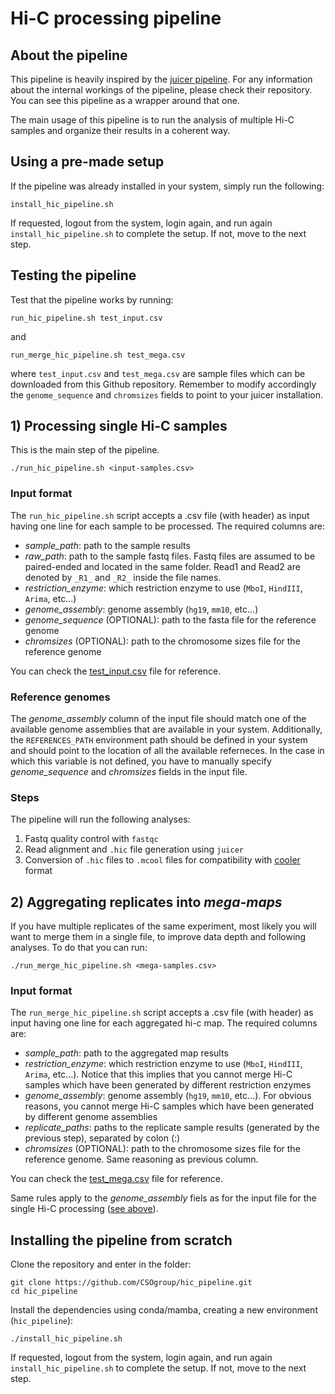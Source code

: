 # Hi-C processing pipeline

## About the pipeline
This pipeline is heavily inspired by the [juicer pipeline](https://github.com/aidenlab/juicer). For any information about the internal workings of the pipeline, please check their repository. You can see this pipeline as a wrapper around that one.

The main usage of this pipeline is to run the analysis of multiple Hi-C samples and organize their results in a coherent way.

## Using a pre-made setup
If the pipeline was already installed in your system, simply run the following:
```
install_hic_pipeline.sh
```
If requested, logout from the system, login again, and run again `install_hic_pipeline.sh` to complete the setup. If not, move to the next step.

## Testing the pipeline
Test that the pipeline works by running:
```
run_hic_pipeline.sh test_input.csv
```
and 
```
run_merge_hic_pipeline.sh test_mega.csv
```

where `test_input.csv` and `test_mega.csv` are sample files which can be downloaded from this Github repository. Remember to modify accordingly the `genome_sequence` and `chromsizes` fields to point to your juicer installation.

## 1) Processing single Hi-C samples
This is the main step of the pipeline.
```
./run_hic_pipeline.sh <input-samples.csv>
```

### Input format
The `run_hic_pipeline.sh` script accepts a .csv file (with header) as input having one line for each sample to be processed. The required columns are:
- *sample_path*: path to the sample results
- *raw_path*: path to the sample fastq files. Fastq files are assumed to be paired-ended and located in the same folder. Read1 and Read2 are denoted by `_R1_` and `_R2_` inside the file names.
- *restriction_enzyme*: which restriction enzyme to use (`MboI`, `HindIII`, `Arima`, etc...)
- *genome_assembly*: genome assembly (`hg19`, `mm10`, etc...)
- *genome_sequence* (OPTIONAL): path to the fasta file for the reference genome
- *chromsizes* (OPTIONAL): path to the chromosome sizes file for the reference genome

You can check the [test_input.csv](./test_input.csv) file for reference.

### Reference genomes
The *genome_assembly* column of the input file should match one of the available genome assemblies that are available in your system. Additionally, the `REFERENCES_PATH` environment path should be defined in your system and should point to the location of all the available referneces. In the case in which this variable is not defined, you have to manually specify *genome_sequence* and *chromsizes* fields in the input file.


### Steps
The pipeline will run the following analyses:
1. Fastq quality control with `fastqc`
2. Read alignment and `.hic` file generation using `juicer`
3. Conversion of `.hic` files to `.mcool` files for compatibility with [cooler](https://github.com/open2c/cooler) format

## 2) Aggregating replicates into _mega-maps_
If you have multiple replicates of the same experiment, most likely you will want to merge them in a single file, to improve data depth and following analyses. To do that you can run:
```
./run_merge_hic_pipeline.sh <mega-samples.csv>
```

### Input format
The `run_merge_hic_pipeline.sh` script accepts a .csv file (with header) as input having one line for each aggregated hi-c map. The required columns are:
- *sample_path*: path to the aggregated map results
- *restriction_enzyme*: which restriction enzyme to use (`MboI`, `HindIII`, `Arima`, etc...). Notice that this implies that you cannot merge Hi-C samples which have been generated by different restriction enzymes
- *genome_assembly*: genome assembly (`hg19`, `mm10`, etc...). For obvious reasons, you cannot merge Hi-C samples which have been generated by different genome assemblies
- *replicate_paths*: paths to the replicate sample results (generated by the previous step), separated by colon (:)
- *chromsizes* (OPTIONAL): path to the chromosome sizes file for the reference genome. Same reasoning as previous column.

You can check the [test_mega.csv](./test_mega.csv) file for reference.

Same rules apply to the *genome_assembly* fiels as for the input file for the single Hi-C processing ([see above](#reference-genomes)).

## Installing the pipeline from scratch
Clone the repository and enter in the folder:

```
git clone https://github.com/CSOgroup/hic_pipeline.git
cd hic_pipeline
```

Install the dependencies using conda/mamba, creating a new environment (`hic_pipeline`):
```
./install_hic_pipeline.sh
```
If requested, logout from the system, login again, and run again `install_hic_pipeline.sh` to complete the setup. If not, move to the next step.